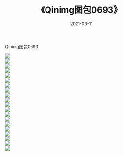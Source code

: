 ﻿---
layout: post
title:  《Qinimg图包0693》
date:   2021-03-11
img: http://imgx.orgx.ga/Qinimg图包/Qinimg图包0693/000.jpg
categories: [美女, 清纯, 唯美]
---

Qinimg图包0693

 ![](http://imgx.orgx.ga/Qinimg图包/Qinimg图包0693/001.jpg) <br>![](http://imgx.orgx.ga/Qinimg图包/Qinimg图包0693/002.jpg) <br>![](http://imgx.orgx.ga/Qinimg图包/Qinimg图包0693/003.jpg) <br>![](http://imgx.orgx.ga/Qinimg图包/Qinimg图包0693/004.jpg) <br>![](http://imgx.orgx.ga/Qinimg图包/Qinimg图包0693/005.jpg) <br>![](http://imgx.orgx.ga/Qinimg图包/Qinimg图包0693/006.jpg) <br>![](http://imgx.orgx.ga/Qinimg图包/Qinimg图包0693/007.jpg) <br>![](http://imgx.orgx.ga/Qinimg图包/Qinimg图包0693/008.jpg) <br>![](http://imgx.orgx.ga/Qinimg图包/Qinimg图包0693/009.jpg) <br>![](http://imgx.orgx.ga/Qinimg图包/Qinimg图包0693/010.jpg) <br>![](http://imgx.orgx.ga/Qinimg图包/Qinimg图包0693/011.jpg) <br>![](http://imgx.orgx.ga/Qinimg图包/Qinimg图包0693/012.jpg) <br>![](http://imgx.orgx.ga/Qinimg图包/Qinimg图包0693/013.jpg) <br>![](http://imgx.orgx.ga/Qinimg图包/Qinimg图包0693/014.jpg) <br>![](http://imgx.orgx.ga/Qinimg图包/Qinimg图包0693/015.jpg) <br>![](http://imgx.orgx.ga/Qinimg图包/Qinimg图包0693/016.jpg) <br>![](http://imgx.orgx.ga/Qinimg图包/Qinimg图包0693/017.jpg) <br>![](http://imgx.orgx.ga/Qinimg图包/Qinimg图包0693/018.jpg) <br>![](http://imgx.orgx.ga/Qinimg图包/Qinimg图包0693/019.jpg) <br>![](http://imgx.orgx.ga/Qinimg图包/Qinimg图包0693/020.jpg) <br>